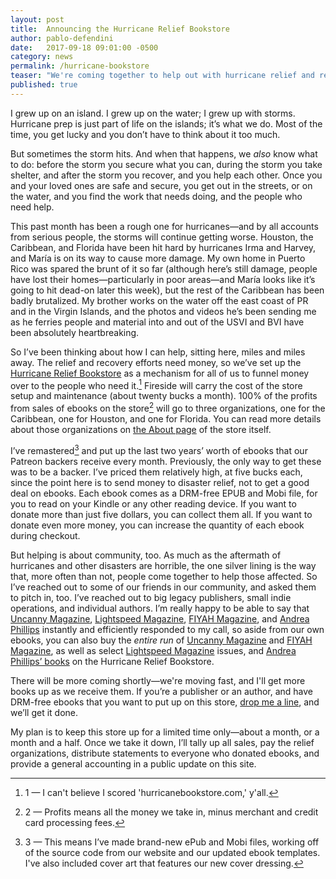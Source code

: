 ```yaml
---
layout: post
title:  Announcing the Hurricane Relief Bookstore
author: pablo-defendini
date:   2017-09-18 09:01:00 -0500
category: news
permalink: /hurricane-bookstore
teaser: "We're coming together to help out with hurricane relief and recovery."
published: true
---
```


I grew up on an island. I grew up on the water; I grew up with storms. Hurricane prep is just part of life on the islands; it’s what we do. Most of the time, you get lucky and you don’t have to think about it too much.

But sometimes the storm hits. And when that happens, we *also* know what to do: before the storm you secure what you can, during the storm you take shelter, and after the storm you recover, and you help each other. Once you and your loved ones are safe and secure, you get out in the streets, or on the water, and you find the work that needs doing, and the people who need help.

This past month has been a rough one for hurricanes—and by all accounts from serious people, the storms will continue getting worse. Houston, the Caribbean, and Florida have been hit hard by hurricanes Irma and Harvey, and María is on its way to cause more damage. My own home in Puerto Rico was spared the brunt of it so far (although here’s still damage, people have lost their homes—particularly in poor areas—and María looks like it’s going to hit dead-on later this week), but the rest of the Caribbean has been badly brutalized. My brother works on the water off the east coast of PR and in the Virgin Islands, and the photos and videos he’s been sending me as he ferries people and material into and out of the USVI and BVI have been absolutely heartbreaking.

So I’ve been thinking about how I can help, sitting here, miles and miles away. The relief and recovery efforts need money, so we’ve set up the [Hurricane Relief Bookstore](http://www.hurricanebookstore.com) as a mechanism for all of us to funnel money over to the people who need it.[^1] Fireside will carry the cost of the store setup and maintenance (about twenty bucks a month). 100% of the profits from sales of ebooks on the store[^2] will go to three organizations, one for the Caribbean, one for Houston, and one for Florida. You can read more details about those organizations on [the About page](http://www.hurricanebookstore.com/about-this-bookstore) of the store itself.

I’ve remastered[^3] and put up the last two years’ worth of ebooks that our Patreon backers receive every month. Previously, the only way to get these was to be a backer. I’ve priced them relatively high, at five bucks each, since the point here is to send money to disaster relief, not to get a good deal on ebooks. Each ebook comes as a DRM-free EPUB and Mobi file, for you to read on your Kindle or any other reading device. If you want to donate more than just five dollars, you can collect them all. If you want to donate even more money, you can increase the quantity of each ebook during checkout.

But helping is about community, too. As much as the aftermath of hurricanes and other disasters are horrible, the one silver lining is the way that, more often than not, people come together to help those affected. So I’ve reached out to some of our friends in our community, and asked them to pitch in, too. I’ve reached out to big legacy publishers, small indie operations, and individual authors. I’m really happy to be able to say that [Uncanny Magazine](https://uncannymagazine.com), [Lightspeed Magazine](http://www.lightspeedmagazine.com), [FIYAH Magazine](https://www.fiyahlitmag.com), and [Andrea Phillips](http://www.deusexmachinatio.com) instantly and efficiently responded to my call, so aside from our own ebooks, you can also buy the *entire run* of [Uncanny Magazine](http://www.hurricanebookstore.com/category/uncanny-magazine) and [FIYAH Magazine](http://www.hurricanebookstore.com/category/fiyah-magazine), as well as select [Lightspeed Magazine](http://www.hurricanebookstore.com/category/lightspeed-magazine) issues, and [Andrea Phillips’ books](http://www.hurricanebookstore.com/category/andrea-phillips) on the Hurricane Relief Bookstore.

There will be more coming shortly—we're moving fast, and I'll get more books up as we receive them. If you’re a publisher or an author, and have DRM-free ebooks that you want to put up on this store, [drop me a line](mailto:pablo@firesidefiction.com), and we’ll get it done.

My plan is to keep this store up for a limited time only—about a month, or a month and a half. Once we take it down, I’ll tally up all sales, pay the relief organizations, distribute statements to everyone who donated ebooks, and provide a general accounting in a public update on this site.

[^1]: 1 — I can't believe I scored 'hurricanebookstore.com,' y'all.

[^2]: 2 — Profits means all the money we take in, minus merchant and credit card processing fees.

[^3]: 3 — This means I’ve made brand-new ePub and Mobi files, working off of the source code from our website and our updated ebook templates. I've also included cover art that features our new cover dressing.
